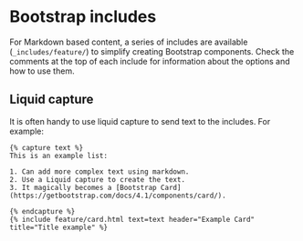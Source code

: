 # Bootstrap includes 

For Markdown based content, a series of includes are available (`_includes/feature/`) to simplify creating Bootstrap components.
Check the comments at the top of each include for information about the options and how to use them.

## Liquid capture

It is often handy to use liquid capture to send text to the includes.
For example:

```
{% capture text %}
This is an example list: 

1. Can add more complex text using markdown.
2. Use a Liquid capture to create the text.
3. It magically becomes a [Bootstrap Card](https://getbootstrap.com/docs/4.1/components/card/).

{% endcapture %}
{% include feature/card.html text=text header="Example Card" title="Title example" %}
```
